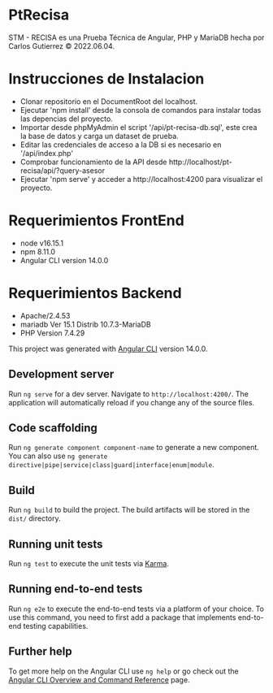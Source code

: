# PtRecisa

STM - RECISA es una Prueba Técnica de Angular, PHP y MariaDB hecha por Carlos Gutierrez © 2022.06.04.

# Instrucciones de Instalacion
- Clonar repositorio en el DocumentRoot del localhost.
- Ejecutar 'npm install' desde la consola de comandos para instalar todas las depencias del proyecto. 
- Importar desde phpMyAdmin el script '/api/pt-recisa-db.sql', este crea la base de datos y carga un dataset de prueba.
- Editar las credenciales de acceso a la DB si es necesario en '/api/index.php'
- Comprobar funcionamiento de la API desde http://localhost/pt-recisa/api/?query-asesor
- Ejecutar 'npm serve' y acceder a http://localhost:4200 para visualizar el proyecto.

# Requerimientos FrontEnd
- node v16.15.1
- npm 8.11.0
- Angular CLI version 14.0.0
 # Requerimientos Backend
- Apache/2.4.53
- mariadb Ver 15.1 Distrib 10.7.3-MariaDB
- PHP Version 7.4.29

This project was generated with [Angular CLI](https://github.com/angular/angular-cli) version 14.0.0.

## Development server

Run `ng serve` for a dev server. Navigate to `http://localhost:4200/`. The application will automatically reload if you change any of the source files.

## Code scaffolding

Run `ng generate component component-name` to generate a new component. You can also use `ng generate directive|pipe|service|class|guard|interface|enum|module`.

## Build

Run `ng build` to build the project. The build artifacts will be stored in the `dist/` directory.

## Running unit tests

Run `ng test` to execute the unit tests via [Karma](https://karma-runner.github.io).

## Running end-to-end tests

Run `ng e2e` to execute the end-to-end tests via a platform of your choice. To use this command, you need to first add a package that implements end-to-end testing capabilities.

## Further help

To get more help on the Angular CLI use `ng help` or go check out the [Angular CLI Overview and Command Reference](https://angular.io/cli) page.
